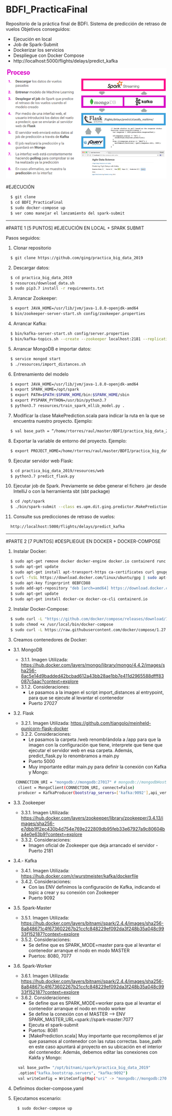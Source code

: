 # BDFI_PracticaFinal
Repositorio de la práctica final de BDFI.
Sistema de predicción de retraso de vuelos
Objetivos conseguidos:
  - Ejecución en local
  - Job de Spark-Submit
  - Dockerizar los servicios
  - Despliegue con Docker Compose
  - http://localhost:5000/flights/delays/predict_kafka

![alt tag](https://github.com/RAULTG97/BDFI_PracticaFinal/blob/main/escenario.png)

#EJECUCIÓN

```sh
  $ git clone 
  $ cd BDFI_PracticaFinal
  $ sudo docker-compose up
  $ ver como manejar el lanzamiento del spark-submit
```
----------------------------
#PARTE 1 [5 PUNTOS]
#EJECUCIÓN EN LOCAL + SPARK SUBMIT


Pasos seguidos:
1. Clonar repositorio
  ```sh
    $ git clone https://github.com/ging/practica_big_data_2019
  ```   
2. Descargar datos:
  ```sh
    $ cd practica_big_data_2019
    $ resources/download_data.sh
    $ sudo pip3.7 install -r requirements.txt
  ``` 

 3. Arrancar Zookeeper:
  ```sh
    $ export JAVA_HOME=/usr/lib/jvm/java-1.8.0-openjdk-amd64 
    $ bin/zookeeper-server-start.sh config/zookeeper.properties
  ```
  4. Arrancar Kafka:
  ```sh
    $ bin/kafka-server-start.sh config/server.properties
    $ bin/kafka-topics.sh --create --zookeeper localhost:2181 --replication-factor 1 --partitions 1 --topic flight_delay_classification_request
  ```
  5. Arrancar MongoDB e importar datos:
  ```sh
    $ service mongod start
    $ ./resources/import_distances.sh
  ```  
  6. Entrenamiento del modelo
  ```sh
    $ export JAVA_HOME=/usr/lib/jvm/java-1.8.0-openjdk-amd64
    $ export SPARK_HOME=/opt/spark
    $ export PATH=$PATH:$SPARK_HOME/bin:$SPARK_HOME/sbin
    $ export PYSPARK_PYTHON=/usr/bin/python3.7
    $ python3.7 resources/train_spark_mllib_model.py .
  ```  
  7. Modificar la clase MakePrediction.scala para indicar la ruta en la que se encuentra nuestro proyecto. Ejemplo:
  ```sh
    $ val base_path = “/home/rtorres/raul/master/BDFI/practica_big_data_2019”
```
  8. Exportar la variable de entorno del proyecto. Ejemplo:
  ```sh
    $ export PROJECT_HOME=/home/rtorres/raul/master/BDFI/practica_big_data_2019
  ```
  9. Ejecutar servidor web Flask:
  ```sh
    $ cd practica_big_data_2019/resources/web
    $ python3.7 predict_flask.py
```
  10. Ejecutar job de Spark. Previamente se debe generar el fichero .jar desde IntelliJ o con la herramienta sbt (sbt package)
  ```sh
    $ cd /opt/spark
    $ ./bin/spark-submit --class es.upm.dit.ging.predictor.MakePrediction --master local --packages org.mongodb.spark:mongo-spark-connector_2.11:2.3.2,org.apache.spark:spark-sql-kafka-0-10_2.11:2.4.0 /home/rtorres/raul/master/BDFI/practica_big_data_2019/flight_prediction/out/artifacts/flight_prediction_jar/flight_prediction.jar
```
  11. Consulte sus predicciones de retraso de vuelos:
  ```sh
    http://localhost:5000/flights/delays/predict_kafka
  ```  

------------------

#PARTE 2 [7 PUNTOS]
#DESPLIEGUE EN DOCKER + DOCKER-COMPOSE

  1. Instalar Docker:
  ```sh
    $ sudo apt-get remove docker docker-engine docker.io containerd runc
    $ sudo apt-get update
    $ sudo apt-get install apt-transport-https ca-certificates curl gnupg-agent software-properties-common
    $ curl -fsSL https://download.docker.com/linux/ubuntu/gpg | sudo apt-key add -
    $ sudo apt-key fingerprint 0EBFCD88
    $ sudo add-apt-repository "deb [arch=amd64] https://download.docker.com/linux/ubuntu $(lsb_release -cs) stable"
    $ sudo apt-get update
    $ sudo apt-get install docker-ce docker-ce-cli containerd.io
 ```
  2. Instalar Docker-Compose:
  ```sh
    $ sudo curl -L "https://github.com/docker/compose/releases/download/1.27.4/docker-compose-$(uname -s)-$(uname -m)" -o /usr/local/bin/docker-compose
    $ sudo chmod +x /usr/local/bin/docker-compose
    $ sudo curl -L https://raw.githubusercontent.com/docker/compose/1.27.4/contrib/completion/bash/docker-compose -o /etc/bash_completion.d/docker-compose
   ``` 
  3. Creamos contenedores de Docker:
  - 3.1. MongoDB
       - 3.1.1. Imagen Utilizada: https://hub.docker.com/layers/mongo/library/mongo/4.4.2/images/sha256-8ac5e14d9badded42bcbad612a43bb28ae1bb7e411d2965588dfff83087c5aac?context=explore
      - 3.1.2. Consideraciones:
        - Le pasamos a la imagen el script import_distances al entrypoint, para que se ejecute al levantar el contenedor
        - Puerto 27027
- 3.2. Flask
    - 3.2.1. Imagen Utilizada: https://github.com/tiangolo/meinheld-gunicorn-flask-docker
    - 3.2.2. Consideraciones:
        - Le pasamos la carpeta /web renombŕándola a /app para que la imagen con la configuración que tiene, interprete que tiene que ejecutar el servidor web en esa carpeta. Además, predict_flask.py lo renombramos a main.py
        - Puerto 5000
        - Muy importante editar main.py para definir la conexión con Kafka y Mongo:
  ```sh
   CONNECTION_URI = "mongodb://mongodb:27017" # mongodb://mongodbHostName:27017
    client = MongoClient(CONNECTION_URI, connect=False)
    producer = KafkaProducer(bootstrap_servers=['kafka:9092'],api_version=(2,3,0))
   ```  
- 3.3. Zookeeper
    - 3.3.1. Imagen Utilizada: https://hub.docker.com/layers/zookeeper/library/zookeeper/3.4.13/images/sha256-e7dbb1ff2ec430b4d754e769e222809db95feb33e67927a9c80604ba4e0e63b9?context=explore
  - 3.3.2. Consideraciones:
       - Imagen oficial de Zookeeper que deja arrancado el servidor
        - Puerto 2181
        
- 3.4.- Kafka
    - 3.4.1. Imagen Utilizada: https://hub.docker.com/r/wurstmeister/kafka/dockerfile
    - 3.4.2. Consideraciones:
        - Con las ENV definimos la configuración de Kafka, indicando el topic a crear y su conexión con Zookeeper
        - Puerto 9092

- 3.5. Spark-Master
     - 3.5.1. Imagen Utilizada: https://hub.docker.com/layers/bitnami/spark/2.4.4/images/sha256-8a848671c4f673602267b21ccfc848229ef092da3f248b35a048c9933f152187?context=explore
    - 3.5.2. Consideraciones:
        - Se define que es SPARK_MODE=master para que al levantar el contenedor arranque el nodo en modo MASTER
        - Puertos: 8080, 7077
        
        
- 3.6. Spark-Worker
     - 3.6.1. Imagen Utilizada: https://hub.docker.com/layers/bitnami/spark/2.4.4/images/sha256-8a848671c4f673602267b21ccfc848229ef092da3f248b35a048c9933f152187?context=explore
     - 3.6.2. Consideraciones:
        - Se define que es SPARK_MODE=worker para que al levantar el contenedor arranque el nodo en modo worker
        - Se define la conexión con el MASTER --> ENV SPARK_MASTER_URL=spark://spark-master:7077
        - Ejecuta el spark-submit
        - Puertos: 8081
        - [MakePrediction.scala] Muy importante que recompilemos el jar que pasamos al contenedor con las rutas correctas. base_path en este caso apuntará al proyecto en su ubicación en el interior del contenedor. Además, debemos editar las conexiones con Kakfa y Mongo:
  ```sh
    val base_path= "/opt/bitnami/spark/practica_big_data_2019"
    .option("kafka.bootstrap.servers", "kafka:9092")
    val writeConfig = WriteConfig(Map("uri" -> "mongodb://mongodb:27017/agile_data_science.flight_delay_classification_response"))
   ``` 

    
4. Definimos docker-compose.yaml
    
5. Ejecutamos escenario:
```sh
     $ sudo docker-compose up
``` 
